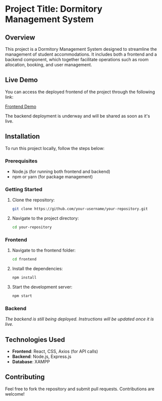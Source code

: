 # Project Title: Dormitory Management System

## Overview
This project is a Dormitory Management System designed to streamline the management of student accommodations. It includes both a frontend and a backend component, which together facilitate operations such as room allocation, booking, and user management.

## Live Demo
You can access the deployed frontend of the project through the following link:

[Frontend Demo](https://ptit-dormitory-management-system.vercel.app/)

The backend deployment is underway and will be shared as soon as it's live.

## Installation
To run this project locally, follow the steps below:

### Prerequisites
- Node.js (for running both frontend and backend)
- npm or yarn (for package management)

### Getting Started

1. Clone the repository:
    ```bash
    git clone https://github.com/your-username/your-repository.git
    ```
2. Navigate to the project directory:
    ```bash
    cd your-repository
    ```

### Frontend
1. Navigate to the frontend folder:
    ```bash
    cd frontend
    ```
2. Install the dependencies:
    ```bash
    npm install
    ```
3. Start the development server:
    ```bash
    npm start
    ```

### Backend
*The backend is still being deployed. Instructions will be updated once it is live.*

## Technologies Used
- **Frontend**: React, CSS, Axios (for API calls)
- **Backend**: Node.js, Express.js
- **Database**: XAMPP

## Contributing
Feel free to fork the repository and submit pull requests. Contributions are welcome!



